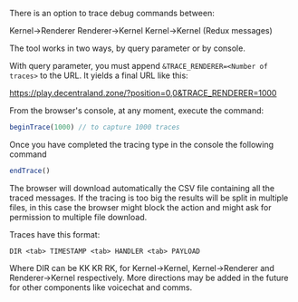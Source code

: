 There is an option to trace debug commands between:

Kernel->Renderer
Renderer->Kernel
Kernel->Kernel (Redux messages)

The tool works in two ways, by query parameter or by console.

With query parameter, you must append `&TRACE_RENDERER=<Number of traces>` to the URL. It yields a final URL like this:

https://play.decentraland.zone/?position=0,0&TRACE_RENDERER=1000

From the browser's console, at any moment, execute the command:

```ts
beginTrace(1000) // to capture 1000 traces
```

Once you have completed the tracing type in the console the following command
```ts
endTrace()
```
The browser will download automatically the CSV file containing all the traced messages.
If the tracing is too big the results will be split in multiple files, in this case the browser might block the action and might ask for permission to multiple file download.

Traces have this format:

```csv
DIR <tab> TIMESTAMP <tab> HANDLER <tab> PAYLOAD
```

Where DIR can be KK KR RK, for Kernel->Kernel, Kernel->Renderer and Renderer->Kernel respectively. More directions may be added in the future for other components like voicechat and comms.
